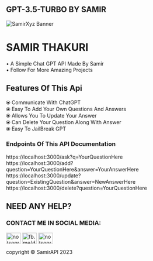## GPT-3.5-TURBO BY SAMIR
![SamirXyz Banner](https://i.imgur.com/O7M1bqn.jpg)

# SAMIR THAKURI

• A Simple Chat GPT API Made By Samir <br/>
• Follow For More Amazing Projects <br/>

## Features Of This Api

⦿ Communicate With ChatGPT <br/>
⦿ Easy To Add Your Own Questions And Answers <br/>
⦿ Allows You To Update Your Answer <br/>
⦿ Can Delete Your Question Along With Answer  <br/>
⦿ Easy To JailBreak GPT <br/>

<h3 align="left"> Endpoints Of This API Documentation</h3>
https://localhost:3000/ask?q=YourQuestionHere <br/>
https://localhost:3000/add?question=YourQuestionHere&answer=YourAnswerHere <br/>
https://localhost:3000/update?question=ExistingQuestion&answer=NewAnswerHere <br/>
https://localhost:3000/delete?question=YourQuestionHere <br/>

## NEED ANY HELP?
<h3 align="left"> CONTACT ME IN SOCIAL MEDIA:</h3>
<p align="left">
<a href="https://twitter.com/notsopreety" target="blank"><img align="center" src="https://raw.githubusercontent.com/rahuldkjain/github-profile-readme-generator/master/src/images/icons/Social/twitter.svg" alt="notsopreety" height="30" width="40" /></a>
<a href="https://fb.com/dev.samir.xyz" target="blank"><img align="center" src="https://raw.githubusercontent.com/rahuldkjain/github-profile-readme-generator/master/src/images/icons/Social/facebook.svg" alt="fb.me/dev.samir.xyz" height="30" width="40" /></a>
<a href="https://instagram.com/notsopreetyy" target="blank"><img align="center" src="https://raw.githubusercontent.com/rahuldkjain/github-profile-readme-generator/master/src/images/icons/Social/instagram.svg" alt="notsopreetyy" height="30" width="40" /></a>
</p>

copyright © SamirAPI 2023

